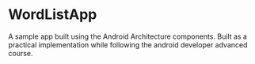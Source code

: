 # WordListApp
A sample app built using the Android Architecture components.
Built as a practical implementation while following the android developer advanced course.
